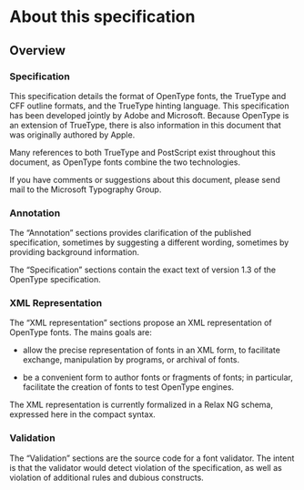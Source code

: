 # About this specification

## Overview

### Specification

This specification details the format of OpenType fonts, the TrueType
and CFF outline formats, and the TrueType hinting language. This
specification has been developed jointly by Adobe and Microsoft. Because
OpenType is an extension of TrueType, there is also information in this
document that was originally authored by Apple.

Many references to both TrueType and PostScript exist throughout this
document, as OpenType fonts combine the two technologies.

If you have comments or suggestions about this document, please send
mail to the Microsoft Typography Group.

### Annotation

The “Annotation” sections provides clarification of the published
specification, sometimes by suggesting a different wording, sometimes by
providing background information.

The “Specification” sections contain the exact text of version 1.3 of
the OpenType specification.

### XML Representation

The “XML representation” sections propose an XML representation of
OpenType fonts. The mains goals are:

  - allow the precise representation of fonts in an XML form, to
    facilitate exchange, manipulation by programs, or archival of fonts.

  - be a convenient form to author fonts or fragments of fonts; in
    particular, facilitate the creation of fonts to test OpenType
    engines.

The XML representation is currently formalized in a Relax NG schema,
expressed here in the compact syntax.

### Validation

The “Validation” sections are the source code for a font validator. The
intent is that the validator would detect violation of the
specification, as well as violation of additional rules and dubious
constructs.

